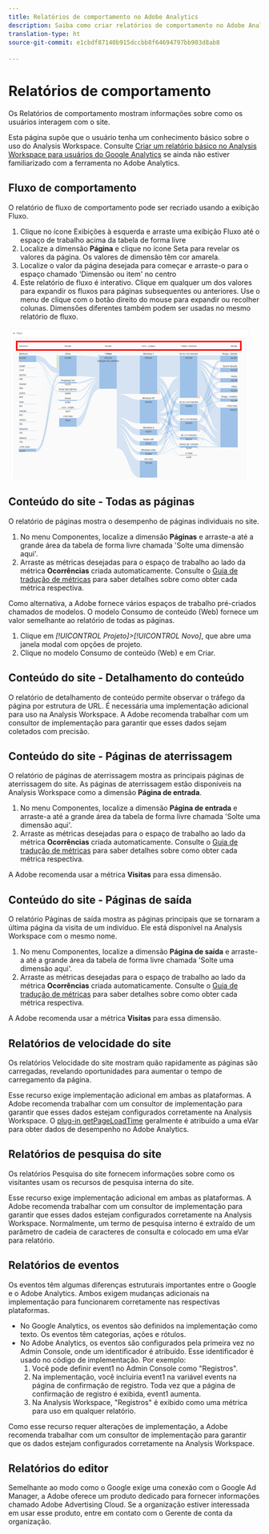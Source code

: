 ```yaml
---
title: Relatórios de comportamento no Adobe Analytics
description: Saiba como criar relatórios de comportamento no Adobe Analytics
translation-type: ht
source-git-commit: e1cbdf87140b915dccbb8f64694797bb903d8ab8

---
```



# Relatórios de comportamento

Os Relatórios de comportamento mostram informações sobre como os usuários interagem com o site.

Esta página supõe que o usuário tenha um conhecimento básico sobre o uso do Analysis Workspace. Consulte [Criar um relatório básico no Analysis Workspace para usuários do Google Analytics](create-report.md) se ainda não estiver familiarizado com a ferramenta no Adobe Analytics.

## Fluxo de comportamento

O relatório de fluxo de comportamento pode ser recriado usando a exibição Fluxo.

1. Clique no ícone Exibições à esquerda e arraste uma exibição Fluxo até o espaço de trabalho acima da tabela de forma livre
2. Localize a dimensão **Página** e clique no ícone Seta para revelar os valores da página. Os valores de dimensão têm cor amarela.
3. Localize o valor da página desejada para começar e arraste-o para o espaço chamado &#39;Dimensão ou item&#39; no centro
4. Este relatório de fluxo é interativo. Clique em qualquer um dos valores para expandir os fluxos para páginas subsequentes ou anteriores. Use o menu de clique com o botão direito do mouse para expandir ou recolher colunas. Dimensões diferentes também podem ser usadas no mesmo relatório de fluxo.

![Relatório de fluxo](/help/technotes/ga-to-aa/assets/flow.png)

## Conteúdo do site - Todas as páginas

O relatório de páginas mostra o desempenho de páginas individuais no site.

1. No menu Componentes, localize a dimensão **Páginas** e arraste-a até a grande área da tabela de forma livre chamada &#39;Solte uma dimensão aqui&#39;.
2. Arraste as métricas desejadas para o espaço de trabalho ao lado da métrica **Ocorrências** criada automaticamente. Consulte o [Guia de tradução de métricas](common-metrics.md) para saber detalhes sobre como obter cada métrica respectiva.

Como alternativa, a Adobe fornece vários espaços de trabalho pré-criados chamados de modelos. O modelo Consumo de conteúdo (Web) fornece um valor semelhante ao relatório de todas as páginas.

1. Clique em *[!UICONTROL Projeto]>[!UICONTROL Novo]*, que abre uma janela modal com opções de projeto.
2. Clique no modelo Consumo de conteúdo (Web) e em Criar.

## Conteúdo do site - Detalhamento do conteúdo

O relatório de detalhamento de conteúdo permite observar o tráfego da página por estrutura de URL. É necessária uma implementação adicional para uso na Analysis Workspace. A Adobe recomenda trabalhar com um consultor de implementação para garantir que esses dados sejam coletados com precisão.

## Conteúdo do site - Páginas de aterrissagem

O relatório de páginas de aterrissagem mostra as principais páginas de aterrissagem do site. As páginas de aterrissagem estão disponíveis na Analysis Workspace como a dimensão **Página de entrada**.

1. No menu Componentes, localize a dimensão **Página de entrada** e arraste-a até a grande área da tabela de forma livre chamada &#39;Solte uma dimensão aqui&#39;.
2. Arraste as métricas desejadas para o espaço de trabalho ao lado da métrica **Ocorrências** criada automaticamente. Consulte o [Guia de tradução de métricas](common-metrics.md) para saber detalhes sobre como obter cada métrica respectiva.

A Adobe recomenda usar a métrica **Visitas** para essa dimensão.

## Conteúdo do site - Páginas de saída

O relatório Páginas de saída mostra as páginas principais que se tornaram a última página da visita de um indivíduo. Ele está disponível na Analysis Workspace com o mesmo nome.

1. No menu Componentes, localize a dimensão **Página de saída** e arraste-a até a grande área da tabela de forma livre chamada &#39;Solte uma dimensão aqui&#39;.
2. Arraste as métricas desejadas para o espaço de trabalho ao lado da métrica **Ocorrências** criada automaticamente. Consulte o [Guia de tradução de métricas](common-metrics.md) para saber detalhes sobre como obter cada métrica respectiva.

A Adobe recomenda usar a métrica **Visitas** para essa dimensão.

## Relatórios de velocidade do site

Os relatórios Velocidade do site mostram quão rapidamente as páginas são carregadas, revelando oportunidades para aumentar o tempo de carregamento da página.

Esse recurso exige implementação adicional em ambas as plataformas. A Adobe recomenda trabalhar com um consultor de implementação para garantir que esses dados estejam configurados corretamente na Analysis Workspace. O [plug-in getPageLoadTime](/help/implement/vars/plugins/getpageloadtime.md) geralmente é atribuído a uma eVar para obter dados de desempenho no Adobe Analytics.

## Relatórios de pesquisa do site

Os relatórios Pesquisa do site fornecem informações sobre como os visitantes usam os recursos de pesquisa interna do site.

Esse recurso exige implementação adicional em ambas as plataformas. A Adobe recomenda trabalhar com um consultor de implementação para garantir que esses dados estejam configurados corretamente na Analysis Workspace. Normalmente, um termo de pesquisa interno é extraído de um parâmetro de cadeia de caracteres de consulta e colocado em uma eVar para relatório.

## Relatórios de eventos

Os eventos têm algumas diferenças estruturais importantes entre o Google e o Adobe Analytics. Ambos exigem mudanças adicionais na implementação para funcionarem corretamente nas respectivas plataformas.

* No Google Analytics, os eventos são definidos na implementação como texto. Os eventos têm categorias, ações e rótulos.
* No Adobe Analytics, os eventos são configurados pela primeira vez no Admin Console, onde um identificador é atribuído. Esse identificador é usado no código de implementação. Por exemplo:
   1. Você pode definir event1 no Admin Console como &quot;Registros&quot;.
   2. Na implementação, você incluiria event1 na variável events na página de confirmação de registro. Toda vez que a página de confirmação de registro é exibida, event1 aumenta.
   3. Na Analysis Workspace, &quot;Registros&quot; é exibido como uma métrica para uso em qualquer relatório.

Como esse recurso requer alterações de implementação, a Adobe recomenda trabalhar com um consultor de implementação para garantir que os dados estejam configurados corretamente na Analysis Workspace.

## Relatórios do editor

Semelhante ao modo como o Google exige uma conexão com o Google Ad Manager, a Adobe oferece um produto dedicado para fornecer informações chamado Adobe Advertising Cloud. Se a organização estiver interessada em usar esse produto, entre em contato com o Gerente de conta da organização.
